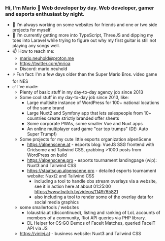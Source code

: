 ### Hi, I'm Mario 👋 Web developer by day. Web developer, gamer and esports enthusiast by night.

- 🔭 I’m always working on some websites for friends and one or two side projects for myself.
- 🌱 I’m currently getting more into TypeScript, ThreeJS and dipping my toes into Laravel while trying to figure out why my first guitar is still not playing any songs well.
- 📫 How to reach me:
  - mario.neuhold@proton.me
  - https://twitter.com/mrioa
  - Discord: mario.neuhold
- ⚡ Fun fact: I'm a few days older than the Super Mario Bros. video game for NES
- ✅ I’ve made:
  - Plenty of basic stuff in my day-to-day agency job since 2013
  - Some cool stuff in my day-to-day job since 2013, like:
     - Large multisite instance of WordPress for 100+ national locations of the same brand
     - Large Nuxt2 and Symfony app that lets salespeople from 10+ countries create strictly branded offer sheets
     - Some corporate PWAs, some smaller Vue and Nuxt apps
     - An online multiplayer card game "car top trumps" (DE: Auto Super Trumpf)
  - Some projects for my cute little esports organization alpenScene
    - https://alpenscene.at - esports blog: VueJS SSG frontend with Gridsome and Tailwind CSS, grabbing >1000 posts from WordPress on build
    - https://alpenscene.pro - esports tournament landingpage (wip): Nuxt3 and Tailwind CSS
    - https://staatscup.alpenscene.pro - detailed esports tournament website: Nuxt2 and Tailwind CSS
      - including a tool to handle obs stream overlays via a website, see it in action here at about 01:25:00 https://www.twitch.tv/videos/1149765821
      - also including a tool to render some of the overlay data for social media graphics
  - some smallertools / websites
    - lolaustria.at (discontinued), listing and ranking of LoL accounts of members of a community, Riot API queries via PHP library.
    - DL Helper for CS:GO Demos of FaceIt Matches, queried FaceIT API via JS 
  - https://vinlej.at - business website: Nuxt3 and Tailwind CSS
